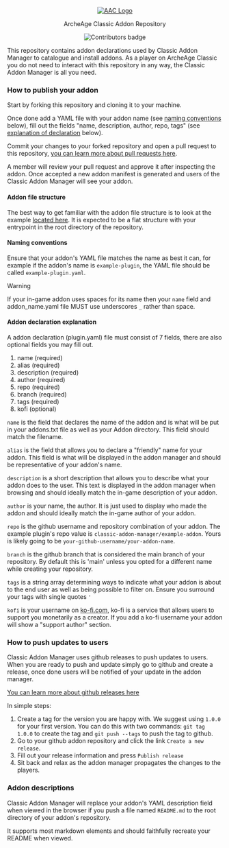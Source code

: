 <p align="center">
  <a href="https://aa-classic.com">
    <img src="https://aa-classic.com/_ipx/h_45&f_webp/img/logo.png" alt="AAC Logo">
  </a>
</p>

<p align="center">ArcheAge Classic Addon Repository</p>

<p align="center">
  <img src="https://img.shields.io/github/contributors-anon/classic-addon-manager/addons" alt="Contributors badge" />
</p>

This repository contains addon declarations used by Classic Addon Manager to catalogue and install addons.
As a player on ArcheAge Classic you do not need to interact with this repository in any way, the Classic Addon Manager is all you need.

### How to publish your addon

Start by forking this repository and cloning it to your machine.

Once done add a YAML file with your addon name (see [naming conventions](#naming-conventions) below),
fill out the fields "name, description, author, repo, tags" (see [explanation of declaration](#addon-declaration-explanation) below).

Commit your changes to your forked repository and open a pull request to this repository, [you can learn more about pull requests here](https://docs.github.com/en/pull-requests/collaborating-with-pull-requests/proposing-changes-to-your-work-with-pull-requests/creating-a-pull-request).

A member will review your pull request and approve it after inspecting the addon. Once accepted a new addon manifest is generated and users of the Classic Addon Manager will see your addon.

#### Addon file structure
The best way to get familiar with the addon file structure is to look at the example [located here](https://github.com/classic-addon-manager/example-plugin).
It is expected to be a flat structure with your entrypoint in the root directory of the repository.

#### Naming conventions
Ensure that your addon's YAML file matches the name as best it can, for example if the addon's name is `example-plugin`, the YAML file should be called `example-plugin.yaml`.
> [!WARNING]
> If your in-game addon uses spaces for its name then your `name` field and addon_name.yaml file MUST use underscores `_` rather than space.

#### Addon declaration explanation
A addon declaration (plugin.yaml) file must consist of 7 fields, there are also optional fields you may fill out.

1. name (required)
2. alias (required)
3. description (required)
4. author (required)
5. repo (required)
6. branch (required)
7. tags (required)
8. kofi (optional)

`name` is the field that declares the name of the addon and is what will be put in your addons.txt file as well as your Addon directory. This field should match the filename.

`alias` is the field that allows you to declare a "friendly" name for your addon. This field is what will be displayed in the addon manager and should be representative of your addon's name.

`description` is a short description that allows you to describe what your addon does to the user. This text is displayed in the addon manager when browsing and should ideally match the in-game description of your addon.

`author` is your name, the author. It is just used to display who made the addon and should ideally match the in-game author of your addon.

`repo` is the github username and repository combination of your addon. The example plugin's repo value is `classic-addon-manager/example-addon`. Yours is likely going to be `your-github-username/your-addon-name`.

`branch` is the github branch that is considered the main branch of your repository. By default this is 'main' unless you opted for a different name while creating your repository.

`tags` is a string array determining ways to indicate what your addon is about to the end user as well as being possible to filter on. Ensure you surround your tags with single quotes `'`

`kofi` is your username on [ko-fi.com](https://ko-fi.com), ko-fi is a service that allows users to support you monetarily as a creator. If you add a ko-fi username your addon will show a "support author" section.

### How to push updates to users
Classic Addon Manager uses github releases to push updates to users.
When you are ready to push and update simply go to github and create a release, once done users will be notified of your update in the addon manager.

[You can learn more about github releases here](https://docs.github.com/en/repositories/releasing-projects-on-github/managing-releases-in-a-repository)

In simple steps:

1. Create a tag for the version you are happy with. We suggest using `1.0.0` for your first version. You can do this with two commands: `git tag 1.0.0` to create the tag and `git push --tags` to push the tag to github.
2. Go to your github addon repository and click the link `Create a new release`.
3. Fill out your release information and press `Publish release`
4. Sit back and relax as the addon manager propagates the changes to the players.

### Addon descriptions
Classic Addon Manager will replace your addon's YAML description field when viewed in the browser if you push a file named `README.md` to the root directory of your addon's repository.

It supports most markdown elements and should faithfully recreate your README when viewed.

